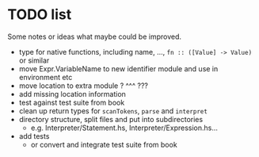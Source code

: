 # TODO list

Some notes or ideas what maybe could be improved.

- type for native functions, including name, ..., `fn :: ([Value] -> Value)` or similar
- move Expr.VariableName to new identifier module and use in environment etc
- move location to extra module ? ^^^ ???
- add missing location information
- test against test suite from book
- clean up return types for `scanTokens`, `parse` and `interpret`
- directory structure, split files and put into subdirectories
  - e.g. Interpreter/Statement.hs, Interpreter/Expression.hs...
- add tests
  - or convert and integrate test suite from book
